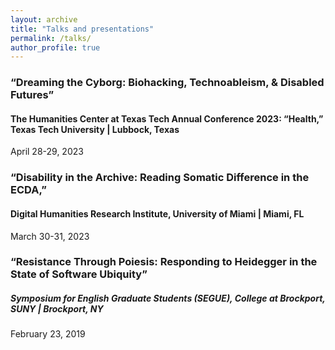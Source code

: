 ```yaml
---
layout: archive
title: "Talks and presentations"
permalink: /talks/
author_profile: true
---
```


### “Dreaming the Cyborg: Biohacking, Technoableism, & Disabled Futures” 
#### The Humanities Center at Texas Tech Annual Conference 2023: “Health,” Texas Tech University | Lubbock, Texas
April 28-29, 2023

### “Disability in the Archive: Reading Somatic Difference in the ECDA,” 
#### Digital Humanities Research Institute, University of Miami | Miami, FL
March 30-31, 2023

### “Resistance Through Poiesis: Responding to Heidegger in the State of Software Ubiquity”
##### Symposium for English Graduate Students (SEGUE), College at Brockport, SUNY | Brockport, NY
February 23, 2019
